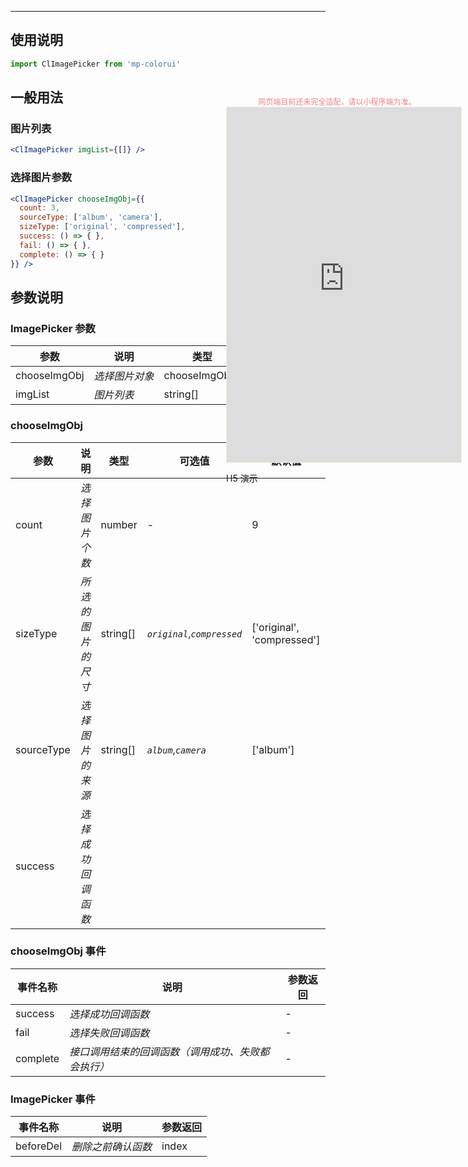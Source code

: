 ****

## 使用说明

```jsx
import ClImagePicker from 'mp-colorui'
```



## 一般用法

### 图片列表

```jsx
<ClImagePicker imgList={[]} />
```

### 选择图片参数

```jsx
<ClImagePicker chooseImgObj={{
  count: 3,
  sourceType: ['album', 'camera'],
  sizeType: ['original', 'compressed'],
  success: () => { },
  fail: () => { },
  complete: () => { }
}} />
```



## 参数说明

### ImagePicker 参数

| 参数         | 说明           | 类型           | 可选值                                    | 默认值 |
| ------------ | -------------- | -------------- | ----------------------------------------- | ------ |
| chooseImgObj | *选择图片对象* | chooseImgObj[] | [详情](/form/imagePicker?id=chooseimgobj) | []     |
| imgList      | *图片列表*     | string[]       | -                                         | -      |



### chooseImgObj

| 参数       | 说明               | 类型     | 可选值                      | 默认值                     |
| ---------- | ------------------ | -------- | --------------------------- | -------------------------- |
| count      | *选择图片个数*     | number   | -                           | 9                          |
| sizeType   | *所选的图片的尺寸* | string[] | *`original`*,*`compressed`* | ['original', 'compressed'] |
| sourceType | *选择图片的来源*   | string[] | *`album`*,*`camera`*        | ['album']                  |
| success    | *选择成功回调函数* |          |                             |                            |

### chooseImgObj 事件

| 事件名称 | 说明                                               | 参数返回 |
| -------- | -------------------------------------------------- | -------- |
| success  | *选择成功回调函数*                                 | -        |
| fail     | *选择失败回调函数*                                 | -        |
| complete | *接口调用结束的回调函数（调用成功、失败都会执行）* | -        |



### ImagePicker 事件

| 事件名称  | 说明               | 参数返回 |
| --------- | ------------------ | -------- |
| beforeDel | *删除之前确认函数* | index    |


<div style="position: fixed; right:10px; top: 5%">
<div style="width: 355px; display: flex; flex-wrap: wrap; justify-content: center; align-items: center; font-size: 12px; color: lightcoral">网页端目前还未完全适配，请以小程序端为准。</div>
<iframe style="border: 1px solid antiquewhite" src="https://yinliangdream.github.io/mp-colorui-h5-demo/#/pages/components/imagePicker/index" height="568" width="375"></iframe>
<div>
		<p>H5 演示</p>
		<div id='qrcode'></div>
	</div>
</div>

<script>
	new Vue({
		el: '#main',
		mounted() {
			setTimeout(() => {
				const id = document.getElementById("qrcode");
				new QRCode(id, {
					text: "https://yinliangdream.github.io/mp-colorui-h5-demo/#/pages/components/imagePicker/index",
					width: 128,
					height: 128,
					colorDark : "#000000",
					colorLight : "#ffffff",
					correctLevel : QRCode.CorrectLevel.H
				});
			});
		}
	})
</script>
